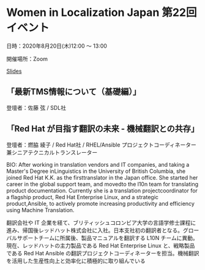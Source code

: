 # Women in Localization Japan 第22回イベント 

日時：2020年8月20日(木)12:00 ～ 13:00

開催場所：Zoom

[Slides](https://drive.google.com/drive/u/2/folders/1dNy9umItN6eaeSvK6GTPPHJ0VG24U92U)

## 「最新TMS情報について（基礎編）」
登壇者：佐藤 弦 / SDL社

## 「Red Hat が目指す翻訳の未来 - 機械翻訳との共存」
登壇者：燃脇 綾子 / Red Hat社 / RHEL/Ansible プロジェクトコーディネーター兼シニアテクニカルトランスレーター

BIO:
After working in translation vendors and IT companies, and taking a Master's Degree inLinguistics in the University of British Columbia, she joined Red Hat K.K. as the firsttranslator in the Japan office. She started her career in the global support team, and movedto the l10n team for translating product documentation. Currently she is a translation projectcoordinator for a flagship product, Red Hat Enterprise Linux, and a strategic product,Ansible, to actively promote increasing productivity and efficiency using Machine Translation.

翻訳会社や IT 企業を経て、ブリティッシュコロンビア大学の言語学修士課程に進み、帰国後レッドハット株式会社に入社。日本支社初の翻訳者となる。グローバルサポートチームに所属後、製品マニュアルを翻訳する L10N チームに異動。現在、レッドハットの主力製品である Red Hat Enterprise Linux と、戦略製品である Red Hat Ansible の翻訳プロジェクトコーディネーターを担当。機械翻訳を活用した生産性向上と効率化に積極的に取り組んでいる
